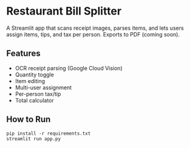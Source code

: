 # Restaurant Bill Splitter

A Streamlit app that scans receipt images, parses items, and lets users assign items, tips, and tax per person. Exports to PDF (coming soon).

## Features
- OCR receipt parsing (Google Cloud Vision)
- Quantity toggle
- Item editing
- Multi-user assignment
- Per-person tax/tip
- Total calculator

## How to Run
```
pip install -r requirements.txt
streamlit run app.py
```